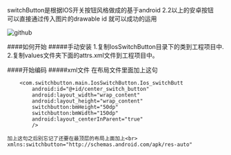 switchButton是根据IOS开关按钮风格做成的基于android 2.2以上的安卓按钮<br>
可以直接通过传入图片的drawable  id  就可以成功的运用<br>

![github](https://github.com/chenhonggy/switchButton/blob/master/example.jpg "github")

####如何开始
#####手动安装
    1.复制IosSwitchButton目录下的类到工程项目中.
    2.复制values文件夹下面的attrs.xml文件到工程项目中。

####开始编码
#####xml文件
在布局文件里面加上这句<br>
        
        <com.switchbutton.main.IosSwitchButton.Ios_switchButt
            android:id="@+id/center_switch_button"
            android:layout_width="wrap_content"
            android:layout_height="wrap_content"
            switchbutton:bmHeight="50dp"
            switchbutton:bmWidth="150dp"
            android:layout_centerInParent="true"
            />
        
    加上这句之后别忘记了还要在最顶层的布局上面加上<br>
    xmlns:switchbutton="http://schemas.android.com/apk/res-auto"
